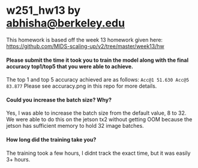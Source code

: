 # w251_hw13 by abhisha@berkeley.edu

This homework is based off the week 13 homework given here: https://github.com/MIDS-scaling-up/v2/tree/master/week13/hw

#### Please submit the time it took you to train the model along with the final accuracy top1/top5 that you were able to achieve. 
The top 1 and top 5 accuracy achieved are as follows:
```Acc@1 51.630 Acc@5 83.877```
Please see accuracy.png in this repo for more details.

#### Could you increase the batch size? Why? 
Yes, I was able to increase the batch size from the default value, 8 to 32. We were able to do this on the jetson tx2 without getting OOM because the jetson has sufficient memory to hold 32 image batches.

#### How long did the training take you? 
The training took a few hours, I didnt track the exact time, but it was easily 3+ hours.
